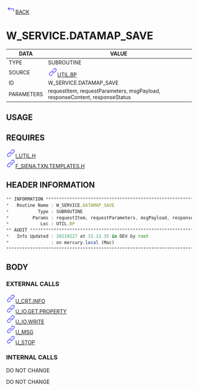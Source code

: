 <img src="../.resources/themes/unicons-line-6563ff/corner-up-left-alt.svg" alt="BACK" width="25" />[BACK](../DOCS/UTIL.BP.md)  
# W_SERVICE.DATAMAP_SAVE  
|DATA|VALUE|
| --- | --- |
|TYPE|SUBROUTINE|
|SOURCE|<img src="../.resources/themes/unicons-line-6563ff/link.svg" alt="UTIL.BP" width="25" />[UTIL.BP](../DOCS/UTIL.BP.md)|
|ID|W_SERVICE.DATAMAP_SAVE|
|PARAMETERS|requestItem, requestParameters, msgPayload, responseContent, responseStatus|
    
## USAGE  
  
## REQUIRES  
<img src="../.resources/themes/unicons-line-6563ff/link.svg" alt="I_UTIL.H" width="25" />[I_UTIL.H](../DOCS.PAGE/I_UTIL.H.md)  
<img src="../.resources/themes/unicons-line-6563ff/link.svg" alt="F_SIENA.TXN.TEMPLATES.H" width="25" />[F_SIENA.TXN.TEMPLATES.H](../DOCS.PAGE/F_SIENA.TXN.TEMPLATES.H.md)  
    
## HEADER INFORMATION  
```javascript
** INFORMATION ****************************************************************
*   Routine Name : W_SERVICE.DATAMAP_SAVE
*           Type : SUBROUTINE
*         Params : requestItem, requestParameters, msgPayload, responseContent, responseStatus
*            Loc : UTIL.BP
** AUDIT **********************************************************************
*   Info Updated : 20210227 at 15.13.35 in DEV by root
*                : on mercury.local (Mac)
*******************************************************************************

```
## BODY  
### EXTERNAL CALLS  
<img src="../.resources/themes/unicons-line-6563ff/link.svg" alt="U_CRT.INFO" width="25" />[U_CRT.INFO](../DOCS.PAGE/U_CRT.INFO.md)  
<img src="../.resources/themes/unicons-line-6563ff/link.svg" alt="U_IO.GET.PROPERTY" width="25" />[U_IO.GET.PROPERTY](../DOCS.PAGE/U_IO.GET.PROPERTY.md)  
<img src="../.resources/themes/unicons-line-6563ff/link.svg" alt="U_IO.WRITE" width="25" />[U_IO.WRITE](../DOCS.PAGE/U_IO.WRITE.md)  
<img src="../.resources/themes/unicons-line-6563ff/link.svg" alt="U_MSG" width="25" />[U_MSG](../DOCS.PAGE/U_MSG.md)  
<img src="../.resources/themes/unicons-line-6563ff/link.svg" alt="U_STOP" width="25" />[U_STOP](../DOCS.PAGE/U_STOP.md)  
### INTERNAL CALLS  
 DO NOT CHANGE    
  
 DO NOT CHANGE    
  
  
